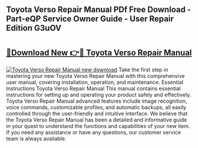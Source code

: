 ## Toyota Verso Repair Manual PDf Free Download - Part-eQP Service Owner Guide - User Repair Edition G3uOV

# <h2><a href="http://bc56604.oget.top/?id=Toyota+Verso+Repair+Manual">🔗Download New 👉🔴 Toyota Verso Repair Manual</a></h2>

[![Toyota Verso Repair Manual new download](https://i.imgur.com/5g1atiW.png)](http://bc56604.oget.top/?id=Toyota+Verso+Repair+Manual)
Take the first step in mastering your new Toyota Verso Repair Manual with this comprehensive user manual, covering installation, operation, and maintenance. Essential Instructions Toyota Verso Repair Manual This manual contains essential instructions for setting up and operating your product safely and effectively. Toyota Verso Repair Manual advanced features include image recognition, voice commands, customizable profiles, and automatic backups, all easily controlled through the user-friendly and intuitive interface. We believe that the Toyota Verso Repair Manual has been a detailed and informative guide in your quest to understand the functions and capabilities of your new item. If you need any assistance or have any questions, our customer service team is always available.
